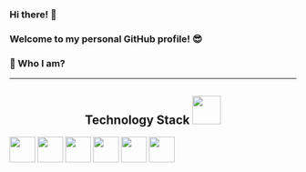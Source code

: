 ### Hi there! 👋
### Welcome to my personal GitHub profile! :sunglasses:




### 🌱  Who I am? 

__________________________________________
<h2 align="center">Technology Stack <img src="https://media.giphy.com/media/iDaCeaKrHhUI1I8e2b/giphy.gif" width="50"></h2>

<img height="45" src="https://img.shields.io/badge/-Python-3776AB?logo=python&logoColor=yellow&style=flat"/> <img height="45" src="https://img.shields.io/badge/-Jupyter-F37626?logo=jupyter&logoColor=white&style=flat"/> <img height="45" src="https://img.shields.io/badge/-MySQL-4479A1?logo=mysql&logoColor=white&style=flat"/> <img height="45" src="https://img.shields.io/badge/-Tableau-E97627?logo=tableau&logoColor=white&style=flat"/> <img height="45" src="https://img.shields.io/badge/-Microsoft Suite-D83B01?logo=microsoft&logoColor=white&style=flat"/> <img height="45" src="https://img.shields.io/badge/-SPSS-D83B01?logo=spss&logoColor=white&style=flat"/>
